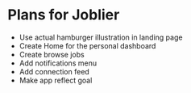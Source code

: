 # Plans for Joblier

- Use actual hamburger illustration in landing page
- Create Home for the personal dashboard
- Create browse jobs
- Add notifications menu
- Add connection feed
- Make app reflect goal

